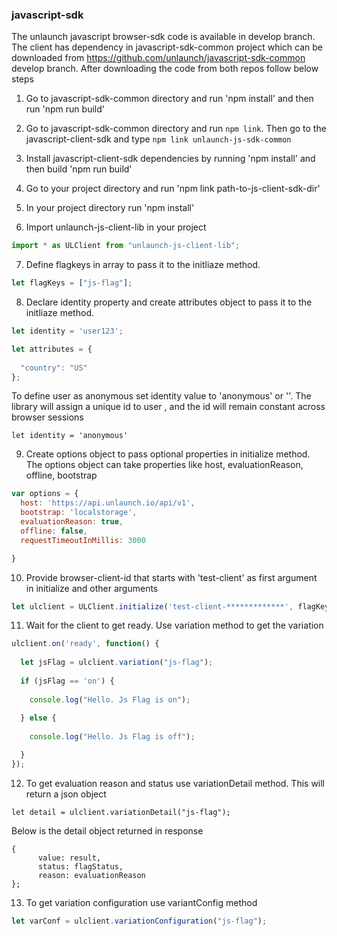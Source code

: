 ### javascript-sdk

The unlaunch javascript browser-sdk code is available in develop branch. The client has dependency in javascript-sdk-common project which can be downloaded from https://github.com/unlaunch/javascript-sdk-common develop branch. After downloading the code from both repos follow below steps

1. Go to javascript-sdk-common directory and run 'npm install' and then run 'npm run build'

2. Go to javascript-sdk-common directory and run `npm link`. Then go to the javascript-client-sdk and type `npm link unlaunch-js-sdk-common`

3. Install javascript-client-sdk dependencies by running 'npm install' and then build 'npm run build'

4. Go to your project directory and run 'npm link path-to-js-client-sdk-dir'

5. In your project directory run 'npm install'

6. Import unlaunch-js-client-lib in your project

```javascript
import * as ULClient from "unlaunch-js-client-lib";
```
7. Define flagkeys in array to pass it to the initliaze method.  

```javascript
let flagKeys = ["js-flag"];
```

8. Declare identity property and create attributes object to pass it to the initliaze method.  

```javascript
let identity = 'user123';

let attributes = {
 
  "country": "US"
};
```
To define user as anonymous set identity value to 'anonymous' or ''. The library will assign a unique id to user , and the id will remain constant across browser sessions

```
let identity = 'anonymous'

```

9. Create options object to pass optional properties in initialize method. The options object can take properties like host, evaluationReason, offline, bootstrap
 
```javascript
var options = {
  host: 'https://api.unlaunch.io/api/v1',
  bootstrap: 'localstorage',
  evaluationReason: true,
  offline: false,
  requestTimeoutInMillis: 3000

}
```

10. Provide browser-client-id that starts with 'test-client' as first argument in initialize and other arguments

```javascript
let ulclient = ULClient.initialize('test-client-*************', flagKeys, identity , attributes, options);
```

11. Wait for the client to get ready. Use variation method to get the variation

```javascript
ulclient.on('ready', function() {
  
  let jsFlag = ulclient.variation("js-flag");
  
  if (jsFlag == 'on') {
    
    console.log("Hello. Js Flag is on");
    
  } else {
  
    console.log("Hello. Js Flag is off");

  }
});
```
12. To get evaluation reason and status use variationDetail method. This will return a json object 
```
let detail = ulclient.variationDetail("js-flag");
```
 Below is the detail object returned in response 
```
{
      value: result,
      status: flagStatus,
      reason: evaluationReason
};
```

13. To get variation configuration use variantConfig method

```javascript
let varConf = ulclient.variationConfiguration("js-flag");
```
